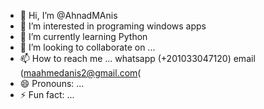 - 👋 Hi, I’m @AhnadMAnis
- 👀 I’m interested in programing windows apps
- 🌱 I’m currently learning Python
- 💞️ I’m looking to collaborate on ...
- 📫 How to reach me ... whatsapp (+201033047120) email (maahmedanis2@gmail.com(
- 😄 Pronouns: ...
- ⚡ Fun fact: ...

<!---
AhnadMAnis/AhnadMAnis is a ✨ special ✨ repository because its `README.md` (this file) appears on your GitHub profile.
You can click the Preview link to take a look at your changes.
--->
